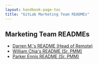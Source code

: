 ```yaml
---
layout: handbook-page-toc
title: "GitLab Marketing Team READMEs"
---
```


## Marketing Team READMEs

- [Darren M.'s README (Head of Remote)](/handbook/marketing/readmes/dmurph/)
- [William Chia's README (Sr. PMM)](/handbook/marketing/readmes/william-chia.html)
- [Parker Ennis README (Sr. PMM)](/handbook/marketing/readmes/parker-ennis.html)
